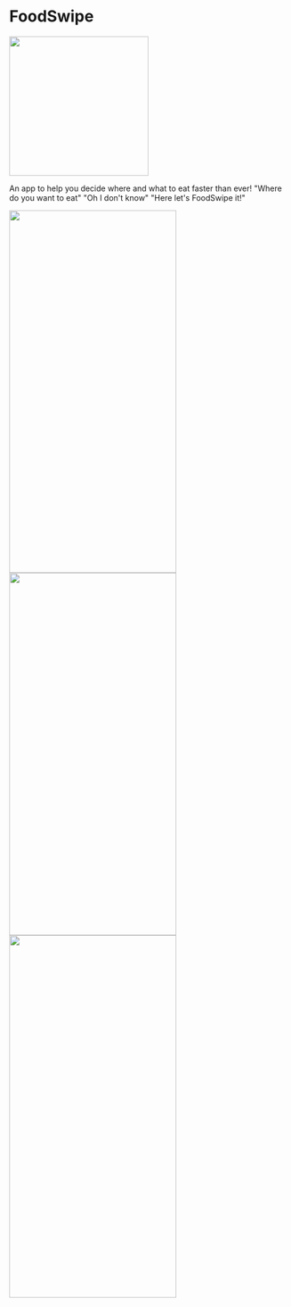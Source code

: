 # FoodSwipe

<img src="https://user-images.githubusercontent.com/22645563/180059355-1d1d0ce8-168e-41cb-a208-9ff4fc01a523.png" width="250" height="250">

An app to help you decide where and what to eat faster than ever! "Where do you want to eat" "Oh I don't know" "Here let's FoodSwipe it!"

<img src="https://user-images.githubusercontent.com/22645563/180443120-bdd265ca-dc9e-4bb5-9f1a-2c55e9b51c61.png" width="300" height="650">
<img src="https://user-images.githubusercontent.com/22645563/180443125-daddbc79-8cad-4fcf-91be-464b87313d25.png" width="300" height="650">
<img src="https://user-images.githubusercontent.com/22645563/180443126-c4214cf0-e5f8-4f2d-ad9e-8d2c453b51f2.png" width="300" height="650">
